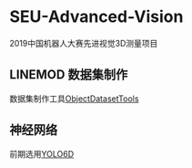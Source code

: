 # SEU-Advanced-Vision
2019中国机器人大赛先进视觉3D测量项目

## LINEMOD 数据集制作

数据集制作工具[ObjectDatasetTools](https://github.com/seu-labview/ObjectDatasetTools)

## 神经网络

前期选用[YOLO6D](https://github.com/microsoft/singleshotpose)